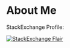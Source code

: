 # About Me

StackExchange Profile:

[![StackExchange Flair](https://stackexchange.com/users/flair/3688.png)](https://stackexchange.com/users/3688/rohancragg)
